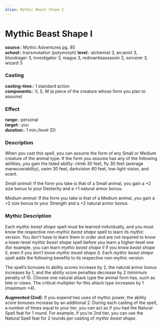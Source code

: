 ```yaml
---
alias: Mythic Beast Shape I
---
```


# Mythic Beast Shape I

**source**:: Mythic Adventures pg. 85  
**school**:: transmutation (polymorph)
**level**:: alchemist 3, arcanist 3, bloodrager 3, investigator 3, magus 3, redmantisassassin 3, sorcerer 3, wizard 3

### Casting 

**casting-time**:: 1 standard action  
**components**:: V, S, M (a piece of the creature whose form you plan to assume)

### Effect 

**range**:: personal  
**target**:: you  
**duration**:: 1 min./level (D)

### Description 

When you cast this spell, you can assume the form of any Small or Medium creature of the animal type. If the form you assume has any of the following abilities, you gain the listed ability: climb 30 feet, fly 30 feet (average maneuverability), swim 30 feet, darkvision 60 feet, low-light vision, and scent.  
  
*Small animal*: If the form you take is that of a Small animal, you gain a +2 size bonus to your Dexterity and a +1 natural armor bonus.  
  
*Medium animal*: If the form you take is that of a Medium animal, you gain a +2 size bonus to your Strength and a +2 natural armor bonus.

### Mythic Description

Each *mythic beast shape* spell must be learned individually, and you must know the respective non-mythic *beast shape* spell to learn its mythic version. You don’t have to learn them in order and are not required to know a lower-level *mythic beast shape* spell before you learn a higher-level one (for example, you can learn *mythic beast shape II* if you know *beast shape II*, even if you don’t know *mythic beast shape I*). Each *mythic beast shape* spell adds the following benefits to its respective non-mythic version.  
  
The spell’s bonuses to ability scores increase by 2, the natural armor bonus increases by 1, and the ability score penalties decrease by 2 (minimum penalty of 0). Choose one natural attack type the animal form has, such as bite or claws. The critical multiplier for this attack type increases by 1 (maximum ×4).  
  
**Augmented (2nd)**: If you expend two uses of mythic power, the ability score bonuses increase by an additional 2. During each casting of the spell, a number of times equal to your tier, you can act as if you had the Natural Spell feat for 1 round. For example, if you’re 2nd tier, you can use the Natural Spell feat for 2 rounds per casting of *mythic beast shape*.
